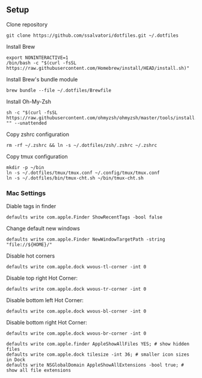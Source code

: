 

## Setup

Clone repository
```
git clone https://github.com/ssalvatori/dotfiles.git ~/.dotfiles
```

Install Brew

```
export NONINTERACTIVE=1
/bin/bash -c "$(curl -fsSL https://raw.githubusercontent.com/Homebrew/install/HEAD/install.sh)"
```

Install Brew's bundle module
```
brew bundle --file ~/.dotfiles/Brewfile
```

Install Oh-My-Zsh
```
sh -c "$(curl -fsSL https://raw.githubusercontent.com/ohmyzsh/ohmyzsh/master/tools/install.sh)" "" --unattended
```

Copy zshrc configuration
```
rm -rf ~/.zshrc && ln -s ~/.dotfiles/zsh/.zshrc ~/.zshrc
```

Copy tmux configuration
```
mkdir -p ~/bin
ln -s ~/.dotfiles/tmux/tmux.conf ~/.config/tmux/tmux.conf
ln -s ~/.dotfiles/bin/tmux-cht.sh ~/bin/tmux-cht.sh
```

### Mac Settings


Diable tags in finder
```
defaults write com.apple.Finder ShowRecentTags -bool false
```

Change default new windows
```
defaults write com.apple.Finder NewWindowTargetPath -string "file://${HOME}/"
```

Disable hot corners
```
defaults write com.apple.dock wvous-tl-corner -int 0
```

Disable top right Hot Corner:

```
defaults write com.apple.dock wvous-tr-corner -int 0
```

Disable bottom left Hot Corner:

```
defaults write com.apple.dock wvous-bl-corner -int 0
```

Disable bottom right Hot Corner:

```
defaults write com.apple.dock wvous-br-corner -int 0
```

```
defaults write com.apple.finder AppleShowAllFiles YES; # show hidden files
defaults write com.apple.dock tilesize -int 36; # smaller icon sizes in Dock
defaults write NSGlobalDomain AppleShowAllExtensions -bool true; # show all file extensions
```
